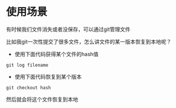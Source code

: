 # 使用场景

有时候我们文件消失或者没保存，可以通过git管理文件

比如我git一次性提交了很多文件，怎么讲文件的某一版本恢复到本地呢？

- 使用下面代码获得某个文件的hash值

```
git log filename
```

- 使用下面代码恢复到某个版本

```
git checkout hash
```

然后就会将这个文件恢复到本地



